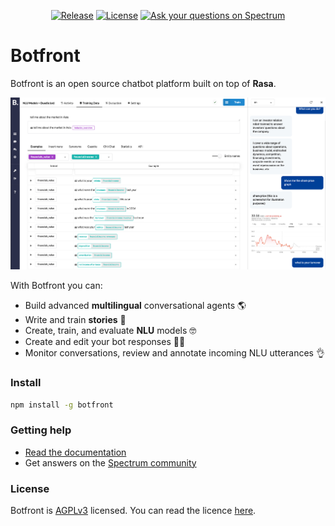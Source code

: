<div align="center">

[![Release](https://img.shields.io/npm/v/botfront.svg)](https://www.npmjs.com/package/botfront) 
[![License](https://img.shields.io/badge/license-AGPLv3-blue.svg?style=flat)](https://github.com/botfront/botfront/blob/master/LICENSE)
[![Ask your questions on Spectrum](https://withspectrum.github.io/badge/badge.svg)](https://spectrum.chat/botfront)

</div>

# Botfront

Botfront is an open source chatbot platform built on top of **Rasa**.

![Botfront screenshot](/botfront/docs/images/botfront-screenshot.jpg)

With Botfront you can:

- Build advanced **multilingual** conversational agents 🌎
- Write and train **stories** 📖
- Create, train, and evaluate **NLU** models 🤓
- Create and edit your bot responses 👩‍🎨
- Monitor conversations, review and annotate incoming NLU utterances 👌


### Install

```bash
npm install -g botfront
```

### Getting help
- [Read the documentation](https://docs.botfront.io)
- Get answers on the [Spectrum community](https://spectrum.chat/botfront)

### License
Botfront is [AGPLv3](https://github.com/botfront/botfront/blob/master/LICENSE) licensed. You can read the licence [here](https://github.com/botfront/botfront/blob/master/LICENSE).
